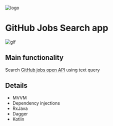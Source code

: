 ![logo](https://i.imgur.com/qsPdNEs.png)
# GitHub Jobs Search app

![gif](http://www.giphy.com/gifs/t6Jr2sowrcr6FP4OAw)
## Main functionality

Search [GitHub jobs open API](https://jobs.github.com/api) using text query

## Details

* MVVM
* Dependency injections
* RxJava
* Dagger
* Kotlin
